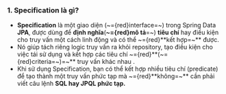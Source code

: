 
### 1. **Specification là gì?**

- **Specification** là một giao diện (~={red}interface=~) trong Spring Data **JPA**, được dùng để **định nghĩa**(**~={red}mô tả**=~)   **tiêu chí** hay điều kiện cho truy vấn một cách linh động và có thể ~={red}**kết hợp=~** được.
- Nó giúp tách riêng logic truy vấn ra khỏi repository, tạo điều kiện cho việc tái sử dụng và kết hợp các tiêu chí ~={red}**(~={red}criteria=~)=~** truy vấn khác nhau .
- Khi sử dụng Specification, bạn có thể kết hợp nhiều tiêu chí (predicate) để tạo thành một truy vấn phức tạp mà ~={red}**không=~** cần phải viết câu lệnh **SQL hay JPQL phức tạp.**